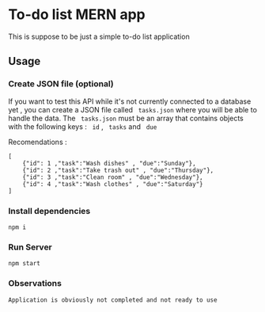 # To-do list MERN app

This is suppose to be just a simple to-do list application

## Usage

### Create JSON file (optional)
If you want to test this API while it's not currently connected to a database yet , you can create a JSON file called ``` tasks.json``` where you will be able to handle the data.
The ``` tasks.json``` must be an array that contains objects with the following keys : ``` id``` , ``` tasks``` and ``` due```

Recomendations :

```
[
    {"id": 1 ,"task":"Wash dishes" , "due":"Sunday"},
    {"id": 2 ,"task":"Take trash out" , "due":"Thursday"},
    {"id": 3 ,"task":"Clean room" , "due":"Wednesday"},
    {"id": 4 ,"task":"Wash clothes" , "due":"Saturday"}
]
```


### Install dependencies

```
npm i
```

### Run Server

```
npm start

```

### Observations
```
Application is obviously not completed and not ready to use
```